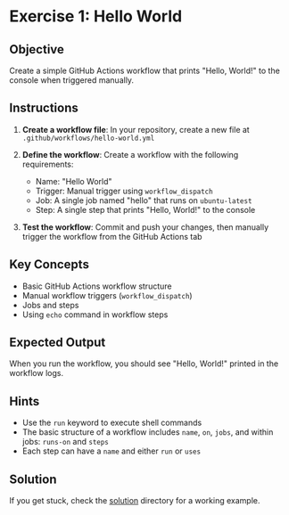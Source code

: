 # Exercise 1: Hello World

## Objective
Create a simple GitHub Actions workflow that prints "Hello, World!" to the console when triggered manually.

## Instructions

1. **Create a workflow file**: In your repository, create a new file at `.github/workflows/hello-world.yml`

2. **Define the workflow**: Create a workflow with the following requirements:
   - Name: "Hello World"
   - Trigger: Manual trigger using `workflow_dispatch`
   - Job: A single job named "hello" that runs on `ubuntu-latest`
   - Step: A single step that prints "Hello, World!" to the console

3. **Test the workflow**: Commit and push your changes, then manually trigger the workflow from the GitHub Actions tab

## Key Concepts
- Basic GitHub Actions workflow structure
- Manual workflow triggers (`workflow_dispatch`)
- Jobs and steps
- Using `echo` command in workflow steps

## Expected Output
When you run the workflow, you should see "Hello, World!" printed in the workflow logs.

## Hints
- Use the `run` keyword to execute shell commands
- The basic structure of a workflow includes `name`, `on`, `jobs`, and within jobs: `runs-on` and `steps`
- Each step can have a `name` and either `run` or `uses`

## Solution
If you get stuck, check the [solution](../../solutions/01-hello-world/) directory for a working example.
